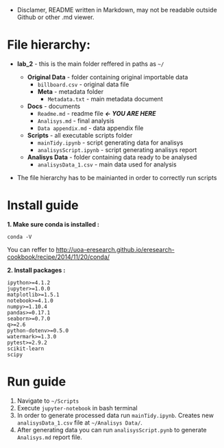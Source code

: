 * Disclamer, README written in Markdown, may not be readable outside Github or other .md viewer.

# File hierarchy:

* **lab_2** - this is the main folder reffered in paths as ```~/```
  * **Original Data** - folder containing original importable data
    * ```billboard.csv``` - original data file
    * **Meta** - metadata folder
      * ```Metadata.txt``` - main metadata document
  * **Docs** - documents
    * ```Readme.md``` - readme file ***<- YOU ARE HERE***
    * ```Analisys.md``` - final analysis
    * ```Data appendix.md``` - data appendix file
  * **Scripts** - all executable scripts folder
    * ```mainTidy.ipynb``` - script generating data for analisys
    * ```analisysScript.ipynb``` - script generating analisys report
  * **Analisys Data** - folder containing data ready to be analysed
    * ```analisysData_1.csv``` - main data used for analysis

* The file hierarchy has to be mainianted in order to correctly run scripts

# Install guide

**1. Make sure conda is installed :**

```conda -V```

You can reffer to http://uoa-eresearch.github.io/eresearch-cookbook/recipe/2014/11/20/conda/

**2. Install packages :**
```
ipython>=4.1.2
jupyter>=1.0.0
matplotlib>=1.5.1
notebook>=4.1.0
numpy>=1.10.4
pandas>=0.17.1
seaborn>=0.7.0
q>=2.6
python-dotenv>=0.5.0
watermark>=1.3.0
pytest>=2.9.2
scikit-learn
scipy
```

# Run guide
1. Navigate to ``~/Scripts``
2. Execute ```jupyter-notebook``` in bash terminal
3. In order to generate processed data run ```mainTidy.ipynb```. Creates new ```analisysData_1.csv``` file at ```~/Analisys Data/```.
4. After generating data you can run ```analisysScript.pynb``` to generate ```Analisys.md``` report file.
